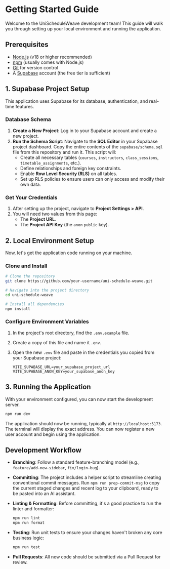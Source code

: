 # Getting Started Guide

Welcome to the UniScheduleWeave development team! This guide will walk you through setting up your local environment and running the application.

## Prerequisites

- [Node.js](https://nodejs.org/) (v18 or higher recommended)
- [npm](https://www.npmjs.com/) (usually comes with Node.js)
- [Git](https://git-scm.com/) for version control
- A [Supabase](https://supabase.com/) account (the free tier is sufficient)

## 1. Supabase Project Setup

This application uses Supabase for its database, authentication, and real-time features.

### Database Schema

1. **Create a New Project**: Log in to your Supabase account and create a new project.
2. **Run the Schema Script**: Navigate to the **SQL Editor** in your Supabase project dashboard. Copy the entire contents of the `supabase/schema.sql` file from this repository and run it. This script will:
    - Create all necessary tables (`courses`, `instructors`, `class_sessions`, `timetable_assignments`, etc.).
    - Define relationships and foreign key constraints.
    - Enable **Row Level Security (RLS)** on all tables.
    - Set up RLS policies to ensure users can only access and modify their own data.

### Get Your Credentials

1. After setting up the project, navigate to **Project Settings > API**.
2. You will need two values from this page:
    - The **Project URL**.
    - The **Project API Key** (the `anon` `public` key).

## 2. Local Environment Setup

Now, let's get the application code running on your machine.

### Clone and Install

```bash
# Clone the repository
git clone https://github.com/your-username/uni-schedule-weave.git

# Navigate into the project directory
cd uni-schedule-weave

# Install all dependencies
npm install
```

### Configure Environment Variables

1. In the project's root directory, find the `.env.example` file.
2. Create a copy of this file and name it `.env`.
3. Open the new `.env` file and paste in the credentials you copied from your Supabase project:

    ```env
    VITE_SUPABASE_URL=your_supabase_project_url
    VITE_SUPABASE_ANON_KEY=your_supabase_anon_key
    ```

## 3. Running the Application

With your environment configured, you can now start the development server.

```bash
npm run dev
```

The application should now be running, typically at `http://localhost:5173`. The terminal will display the exact address. You can now register a new user account and begin using the application.

## Development Workflow

- **Branching**: Follow a standard feature-branching model (e.g., `feature/add-new-sidebar`, `fix/login-bug`).
- **Committing**: The project includes a helper script to streamline creating conventional commit messages. Run `npm run prep-commit-msg` to copy the current staged changes and recent log to your clipboard, ready to be pasted into an AI assistant.
- **Linting & Formatting**: Before committing, it's a good practice to run the linter and formatter:

    ```bash
    npm run lint
    npm run format
    ```

- **Testing**: Run unit tests to ensure your changes haven't broken any core business logic:

    ```bash
    npm run test
    ```

- **Pull Requests**: All new code should be submitted via a Pull Request for review.
